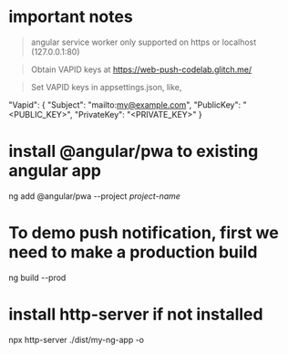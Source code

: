 # important notes

> angular service worker only supported on https or localhost (127.0.0.1:80)

> Obtain VAPID keys at https://web-push-codelab.glitch.me/

> Set VAPID keys in appsettings.json, like,

"Vapid": {
"Subject": "mailto:my@example.com",
"PublicKey": "<PUBLIC_KEY>",
"PrivateKey": "<PRIVATE_KEY>"
}

# install @angular/pwa to existing angular app

ng add @angular/pwa --project _project-name_

# To demo push notification, first we need to make a production build

ng build --prod

# install http-server if not installed

npx http-server ./dist/my-ng-app -o
